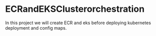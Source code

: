 # ECRandEKSClusterorchestration

In this project we will create ECR and eks before deploying kubernetes deployment and config maps.
